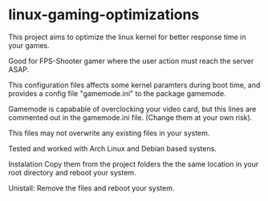 # linux-gaming-optimizations


This project aims to optimize the linux kernel for better response time in your games.

Good for FPS-Shooter gamer where the user action must reach the server ASAP.



This configuration files affects some kernel paramters during boot time, and provides a config file "gamemode.ini" to the package gamemode.

Gamemode is capabable of overclocking your video card, but this lines are commented out in the gamemode.ini file. (Change them at your own risk).

This files may not overwrite any existing files in your system.

Tested and worked with Arch Linux and Debian based systens.



Instalation
Copy them from the project folders the the same location in your root directory and reboot your system.

Unistall:
Remove the files and reboot your system.
